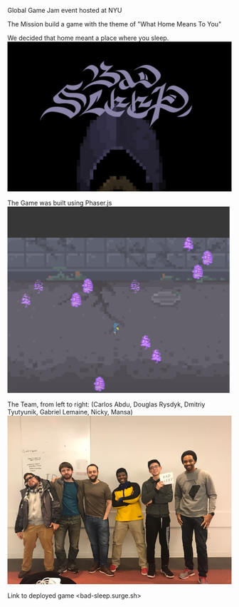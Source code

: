 Global Game Jam event hosted at NYU

The Mission build a game with the theme of "What Home Means To You"

We decided that home meant a place where you sleep.
![Logo](logo.jpg)

The Game was built using Phaser.js
![Game](game.png)

The Team, from left to right:
(Carlos Abdu, Douglas Rysdyk, Dmitriy Tyutyunik, Gabriel Lemaine, Nicky, Mansa)
![Team](team.jpg)

Link to deployed game <bad-sleep.surge.sh>
